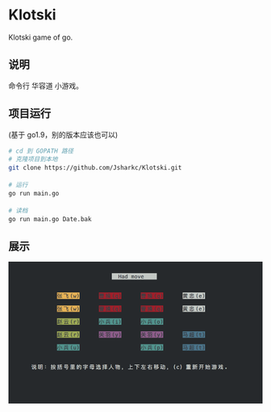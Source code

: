 # Klotski

Klotski game of go.

## 说明

命令行 华容道 小游戏。

## 项目运行

(基于 go1.9，别的版本应该也可以)

``` sh
# cd 到 GOPATH 路径
# 克隆项目到本地
git clone https://github.com/Jsharkc/Klotski.git

# 运行
go run main.go

# 读档
go run main.go Date.bak
```

## 展示

![image](/img/show.png)
